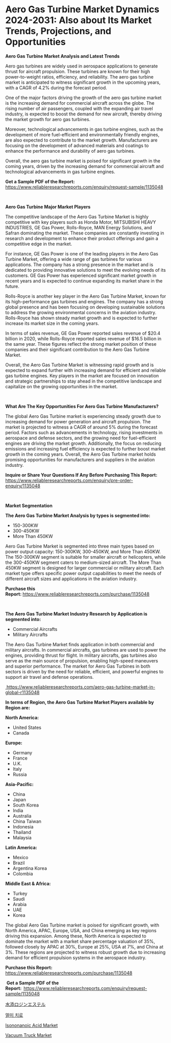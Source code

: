 <p><h1>Aero Gas Turbine Market Dynamics 2024-2031: Also about Its Market Trends, Projections, and Opportunities</h1></p><p><strong>Aero Gas Turbine Market Analysis and Latest Trends</strong></p>
<p><p>Aero gas turbines are widely used in aerospace applications to generate thrust for aircraft propulsion. These turbines are known for their high power-to-weight ratios, efficiency, and reliability. The aero gas turbine market is anticipated to witness significant growth in the upcoming years, with a CAGR of 4.2% during the forecast period. </p><p>One of the major factors driving the growth of the aero gas turbine market is the increasing demand for commercial aircraft across the globe. The rising number of air passengers, coupled with the expanding air travel industry, is expected to boost the demand for new aircraft, thereby driving the market growth for aero gas turbines. </p><p>Moreover, technological advancements in gas turbine engines, such as the development of more fuel-efficient and environmentally friendly engines, are also expected to contribute to the market growth. Manufacturers are focusing on the development of advanced materials and coatings to enhance the performance and durability of aero gas turbines.</p><p>Overall, the aero gas turbine market is poised for significant growth in the coming years, driven by the increasing demand for commercial aircraft and technological advancements in gas turbine engines.</p></p>
<p><strong>Get a Sample PDF of the Report:&nbsp;</strong> <a href="https://www.reliableresearchreports.com/enquiry/request-sample/1135048">https://www.reliableresearchreports.com/enquiry/request-sample/1135048</a></p>
<p>&nbsp;</p>
<p><strong>Aero Gas Turbine Major Market Players</strong></p>
<p><p>The competitive landscape of the Aero Gas Turbine Market is highly competitive with key players such as Honda Motor, MITSUBISHI HEAVY INDUSTRIES, GE Gas Power, Rolls-Royce, MAN Energy Solutions, and Safran dominating the market. These companies are constantly investing in research and development to enhance their product offerings and gain a competitive edge in the market.</p><p>For instance, GE Gas Power is one of the leading players in the Aero Gas Turbine Market, offering a wide range of gas turbines for various applications. The company has a strong presence in the market and is dedicated to providing innovative solutions to meet the evolving needs of its customers. GE Gas Power has experienced significant market growth in recent years and is expected to continue expanding its market share in the future.</p><p>Rolls-Royce is another key player in the Aero Gas Turbine Market, known for its high-performance gas turbines and engines. The company has a strong global presence and has been focusing on developing sustainable solutions to address the growing environmental concerns in the aviation industry. Rolls-Royce has shown steady market growth and is expected to further increase its market size in the coming years.</p><p>In terms of sales revenue, GE Gas Power reported sales revenue of $20.4 billion in 2020, while Rolls-Royce reported sales revenue of $16.5 billion in the same year. These figures reflect the strong market position of these companies and their significant contribution to the Aero Gas Turbine Market.</p><p>Overall, the Aero Gas Turbine Market is witnessing rapid growth and is expected to expand further with increasing demand for efficient and reliable gas turbine engines. Key players in the market are focused on innovation and strategic partnerships to stay ahead in the competitive landscape and capitalize on the growing opportunities in the market.</p></p>
<p>&nbsp;</p>
<p><strong>What Are The Key Opportunities For Aero Gas Turbine Manufacturers?</strong></p>
<p><p>The global Aero Gas Turbine market is experiencing steady growth due to increasing demand for power generation and aircraft propulsion. The market is projected to witness a CAGR of around 5% during the forecast period. Factors such as advancements in technology, rising investments in aerospace and defense sectors, and the growing need for fuel-efficient engines are driving the market growth. Additionally, the focus on reducing emissions and increasing fuel efficiency is expected to further boost market growth in the coming years. Overall, the Aero Gas Turbine market holds promising opportunities for manufacturers and suppliers in the aviation industry.</p></p>
<p><strong>Inquire or Share Your Questions If Any Before Purchasing This Report:</strong> <a href="https://www.reliableresearchreports.com/enquiry/pre-order-enquiry/1135048">https://www.reliableresearchreports.com/enquiry/pre-order-enquiry/1135048</a></p>
<p>&nbsp;</p>
<p><strong>Market Segmentation</strong></p>
<p><strong>The Aero Gas Turbine Market Analysis by types is segmented into:</strong></p>
<p><ul><li>150-300KW</li><li>300-450KW</li><li>More Than 450KW</li></ul></p>
<p><p>Aero Gas Turbine Market is segmented into three main types based on power output capacity: 150-300KW, 300-450KW, and More Than 450KW. The 150-300KW segment is suitable for smaller aircraft or helicopters, while the 300-450KW segment caters to medium-sized aircraft. The More Than 450KW segment is designed for larger commercial or military aircraft. Each market type offers specific power output capabilities to meet the needs of different aircraft sizes and applications in the aviation industry.</p></p>
<p><strong>Purchase this Report:&nbsp;</strong><a href="https://www.reliableresearchreports.com/purchase/1135048">https://www.reliableresearchreports.com/purchase/1135048</a></p>
<p>&nbsp;</p>
<p><strong>The Aero Gas Turbine Market Industry Research by Application is segmented into:</strong></p>
<p><ul><li>Commercial Aircrafts</li><li>Military Aircrafts</li></ul></p>
<p><p>The Aero Gas Turbine Market finds application in both commercial and military aircrafts. In commercial aircrafts, gas turbines are used to power the engines, providing thrust for flight. In military aircrafts, gas turbines also serve as the main source of propulsion, enabling high-speed maneuvers and superior performance. The market for Aero Gas Turbines in both sectors is driven by the need for reliable, efficient, and powerful engines to support air travel and defense operations.</p></p>
<p><a href="https://www.reliableresearchreports.com/aero-gas-turbine-market-in-global-r1135048">&nbsp;https://www.reliableresearchreports.com/aero-gas-turbine-market-in-global-r1135048</a></p>
<p><strong>In terms of Region, the Aero Gas Turbine Market Players available by Region are:</strong></p>
<p>
    <p> <strong> North America: </strong>
        <ul>
            <li>United States</li>
            <li>Canada</li>
        </ul>
        </p> 
    <p> <strong> Europe: </strong>
        <ul>
            <li>Germany</li>
            <li>France</li>
            <li>U.K.</li>
            <li>Italy</li>
            <li>Russia</li>
        </ul>
        </p> 
    <p> <strong> Asia-Pacific: </strong>
        <ul>
            <li>China</li>
            <li>Japan</li>
            <li>South Korea</li>
            <li>India</li>
            <li>Australia</li>
            <li>China Taiwan</li>
            <li>Indonesia</li>
            <li>Thailand</li>
            <li>Malaysia</li>
        </ul>
        </p> 
    <p> <strong> Latin America: </strong>
        <ul>
            <li>Mexico</li>
            <li>Brazil</li>
            <li>Argentina Korea</li>
            <li>Colombia</li>
        </ul>
        </p> 
    <p> <strong> Middle East & Africa: </strong>
        <ul>
            <li>Turkey</li>
            <li>Saudi</li>
            <li>Arabia</li>
            <li>UAE</li>
            <li>Korea</li>
        </ul>
    </p>
    </p>
<p><p>The global Aero Gas Turbine market is poised for significant growth, with North America, APAC, Europe, USA, and China emerging as key regions driving this expansion. Among these, North America is expected to dominate the market with a market share percentage valuation of 35%, followed closely by APAC at 30%, Europe at 25%, USA at 7%, and China at 3%. These regions are projected to witness robust growth due to increasing demand for efficient propulsion systems in the aerospace industry.</p></p>
<p><strong>Purchase this Report: </strong><a href="https://www.reliableresearchreports.com/purchase/1135048">https://www.reliableresearchreports.com/purchase/1135048</a></p>
<p>&nbsp;<strong>Get a Sample PDF of the Report:&nbsp;&nbsp;</strong><a href="https://www.reliableresearchreports.com/enquiry/request-sample/1135048">https://www.reliableresearchreports.com/enquiry/request-sample/1135048</a></p>
<p><strong></strong></p>
<p><p><a href="https://github.com/SantosDicki04/Market-Research-Report-List-1/blob/main/211724529703.md">水添ロジンエステル</a></p><p><a href="https://github.com/laholand/Market-Research-Report-List-3/blob/main/648977327660.md">멀미 치료</a></p><p><a href="https://www.linkedin.com/pulse/isononanoic-acid-market-size-furnishes-valuable-information-d1m2e?trackingId=CpWCIcnKhHMlFRIt032hOg%3D%3D">Isononanoic Acid Market</a></p><p><a href="https://www.linkedin.com/pulse/vacuum-truck-market-provides-detailed-segmentation-based-type-ayrxe?trackingId=%2F2bwUN9Qn8zV9tBxyq81%2BA%3D%3D">Vacuum Truck Market</a></p></p>